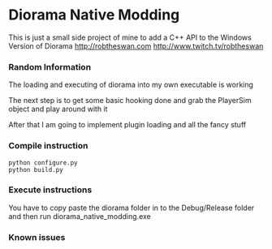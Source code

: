 # Diorama Native Modding
This is just a small side project of mine to add a C++ API to the Windows Version of Diorama http://robtheswan.com http://www.twitch.tv/robtheswan

### Random Information
The loading and executing of diorama into my own executable is working

The next step is to get some basic hooking done and grab the PlayerSim object
and play around with it

After that I am going to implement plugin loading and all the fancy stuff

### Compile instruction
```
python configure.py
python build.py
```

### Execute instructions
You have to copy paste the diorama folder in to the Debug/Release folder and then run diorama_native_modding.exe

### Known issues
